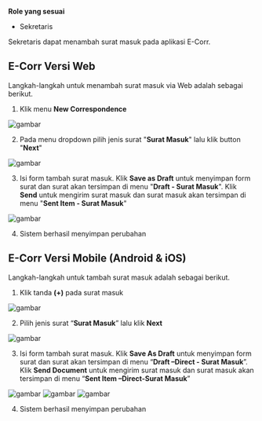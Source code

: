 **Role yang sesuai**

- Sekretaris

Sekretaris dapat menambah surat masuk pada aplikasi E-Corr.

## **E-Corr Versi Web**

Langkah-langkah untuk menambah surat masuk via Web adalah sebagai berikut.

1. Klik menu **New Correspondence**

![gambar](SuratMasuk/SM_Web/SM-1.pnG)

2. Pada menu dropdown pilih jenis surat "**Surat Masuk**" lalu klik button "**Next**"

![gambar](SuratMasuk/SM_Web/SM-2.png)

3. Isi form tambah surat masuk. Klik **Save as Draft** untuk menyimpan form surat dan surat akan tersimpan di menu "**Draft - Surat Masuk**". Klik **Send** untuk mengirim surat masuk dan surat masuk akan tersimpan di menu "**Sent Item - Surat Masuk**"

![gambar](SuratMasuk/SM_Web/SM-3.png)

4.  Sistem berhasil menyimpan perubahan



## **E-Corr Versi Mobile (Android & iOS)**

Langkah-langkah untuk tambah surat masuk adalah sebagai berikut.

1. Klik tanda **(+)** pada surat masuk

![gambar](SuratMasuk/SM_Android/TSM/02A01.png)

2. Pilih jenis surat “**Surat Masuk**” lalu klik **Next**

![gambar](SuratMasuk/SM_Android/TSM/02A02.png)

3. Isi form tambah surat masuk. Klik **Save As Draft** untuk menyimpan form surat dan surat akan tersimpan di menu “**Draft –Direct - Surat Masuk**”. Klik **Send Document** untuk mengirim surat masuk dan surat masuk akan tersimpan di menu “**Sent Item –Direct-Surat Masuk**”

![gambar](SuratMasuk/SM_Android/TSM/02A03.png) ![gambar](SuratMasuk/SM_Android/TSM/02A04.png) ![gambar](SuratMasuk/SM_Android/TSM/02A05.png)

4. Sistem berhasil menyimpan perubahan

